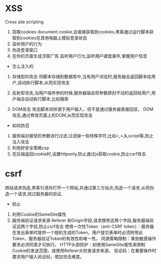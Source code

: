 # XSS
Cross site scripting

1. 窃取cookies
document.cookie,会直接获取到cookies,黑客通过运行脚本获取到cookies在其他电脑上模拟登录状态
2. 监听用户的行为
3. 伪造登录窗口
4. 在你的页面生成浮窗广告
监听用户行为,监听用户键盘事件,掌握用户信息

- 怎么注入的
1. 存储型的攻击
将脚本存储到数据库中,当有用户浏览时,服务器会返回脚本给用户,自动执行脚本,从而实现攻击
2. 反射型攻击,当用户端传参的时候,服务器端会将参数原封不动的返回给用户,用户端会自动执行脚本,比如搜索

3. DOM攻击
攻击脚本同样源于用户输入，但不是通过服务器直接回显，
DOM攻击,通过修改页面上的DOM,从而实现攻击

- 如何防范
1. 服务端对接受的参数进行过滤,过滤掉一些特殊字符,比如<,>,&,script等,防止注入攻击
2. 利用好安全策略csp
3. 在后端返回cookie时,设置httponly,防止通过js获取cookie,防止csrf攻击

# csrf
跨站请求伪造,黑客引诱你打开一个网站,并通过第三方站点,伪造一个请求,从而伪造一个请求,绕过服务器的验证,

- 防止
1. 利用Cookie的SameSite属性
2. 服务端验证请求来源
Referer 和Origin字段,请求携带这两个字段,服务器端验证这两个字段,防止csrf攻击
使用一次性Token（anti-CSRF token）：服务器在发出表单时提供一个随机生成的Token，用户提交表单时必须附带此Token，服务器验证Token的有效性和唯一性。
同源策略限制：某些敏感操作要求必须同源才可执行。
HTTP头部防护：如使用SameSite属性来限制Cookie的发送范围，或使用Referer头检查请求来源。
验证码：在重要操作时要求用户输入验证码，增加攻击难度。
